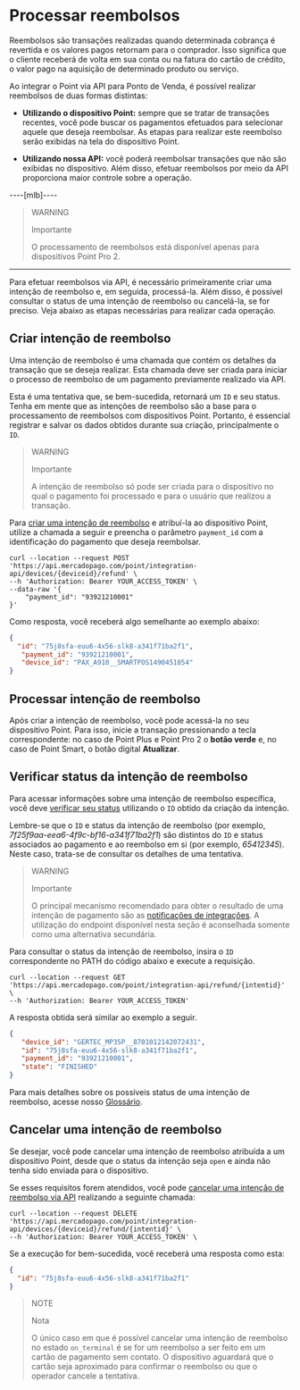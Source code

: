 # Processar reembolsos

Reembolsos são transações realizadas quando determinada cobrança é revertida e os valores pagos retornam para o comprador. Isso significa que o cliente receberá de volta em sua conta ou na fatura do cartão de crédito, o valor pago na aquisição de determinado produto ou serviço.

Ao integrar o Point via API para Ponto de Venda, é possível realizar reembolsos de duas formas distintas: 
 * **Utilizando o dispositivo Point:** sempre que se tratar de transações recentes, você pode buscar os pagamentos efetuados para selecionar aquele que deseja reembolsar. As etapas para realizar este reembolso serão exibidas na tela do dispositivo Point.

 * **Utilizando  nossa API:** você poderá reembolsar transações que não são exibidas no dispositivo. Além disso, efetuar reembolsos por meio da API proporciona maior controle sobre a operação.


----[mlb]----

> WARNING
>
> Importante
>
> O processamento de reembolsos está disponível apenas para dispositivos Point Pro 2.
------------

Para efetuar reembolsos via API, é necessário primeiramente criar uma intenção de reembolso e, em seguida, processá-la. Além disso, é possível consultar o status de uma intenção de reembolso ou cancelá-la, se for preciso. Veja abaixo as etapas necessárias para realizar cada operação. 


## Criar intenção de reembolso

Uma intenção de reembolso é uma chamada que contém os detalhes da transação que se deseja realizar. Esta chamada deve ser criada para iniciar o processo de reembolso de um pagamento previamente realizado via API.

Esta é uma tentativa que, se bem-sucedida, retornará um `ID` e seu status. Tenha em mente que as intenções de reembolso são a base para o processamento de reembolsos com dispositivos Point. Portanto, é essencial registrar e salvar os dados obtidos durante sua criação, principalmente o `ID`.

> WARNING
>
> Importante
>
> A intenção de reembolso só pode ser criada para o dispositivo no qual o pagamento foi processado e para o usuário que realizou a transação.

Para [criar uma intenção de reembolso](/developers/pt/reference/integrations_api/_point_integration-api_devices_deviceid_refund/post) e atribuí-la ao dispositivo Point, utilize a chamada a seguir e preencha o parâmetro `payment_id` com a identificação do pagamento que deseja reembolsar. 

``` curl
curl --location --request POST 'https://api.mercadopago.com/point/integration-api/devices/{deviceid}/refund' \
--h 'Authorization: Bearer YOUR_ACCESS_TOKEN' \
--data-raw '{
    "payment_id": "93921210001"
}'

```


Como resposta, você receberá algo semelhante ao exemplo abaixo: 

``` json
{
  "id": "75j8sfa-euu6-4x56-slk8-a341f71ba2f1",
   "payment_id": "93921210001",
   "device_id": "PAX_A910__SMARTPOS1490451054"
}
```

## Processar intenção de reembolso

Após criar a intenção de reembolso, você pode acessá-la no seu dispositivo Point. Para isso, inicie a transação pressionando a tecla correspondente: no caso de Point Plus e Point Pro 2 o **botão verde** e, no caso de Point Smart, o botão digital **Atualizar**.

## Verificar status da intenção de reembolso

Para acessar informações sobre uma intenção de reembolso específica, você deve [verificar seu status](/developers/pt/reference/integrations_api/_point_integration-api_refund_refundintentid/get) utilizando o `ID` obtido da criação da intenção.

Lembre-se que o `ID` e status da intenção de reembolso (por exemplo, *7f25f9aa-eea6-4f9c-bf16-a341f71ba2f1*) são distintos do `ID` e status associados ao pagamento e ao reembolso em si (por exemplo, *65412345*). Neste caso, trata-se de consultar os detalhes de uma tentativa. 


> WARNING
>
> Importante
>
> O principal mecanismo recomendado para obter o resultado de uma intenção de pagamento são as [notificações de integrações](/developers/pt/docs/mp-point/integration-configuration/integrate-with-pdv/notifications). A utilização do endpoint disponível nesta seção é aconselhada somente como uma alternativa secundária.

Para consultar o status da intenção de reembolso, insira o `ID` correspondente no PATH do código abaixo e execute a requisição.

``` curl
curl --location --request GET 'https://api.mercadopago.com/point/integration-api/refund/{intentid}' \
--h 'Authorization: Bearer YOUR_ACCESS_TOKEN'
```

A resposta obtida será similar ao exemplo a seguir.

``` json
{
   "device_id": "GERTEC_MP35P__8701012142072431",
   "id": "75j8sfa-euu6-4x56-slk8-a341f71ba2f1",
   "payment_id": "93921210001",
   "state": "FINISHED"
}
```

Para mais detalhes sobre os possíveis status de uma intenção de reembolso, acesse nosso [Glossário](/developers/pt/docs/mp-point/integration-api/glossary).


## Cancelar  uma intenção de reembolso

Se desejar, você pode cancelar uma intenção de reembolso atribuída a um dispositivo Point, desde que o status da intenção seja `open` e ainda não tenha sido enviada para o dispositivo. 

Se esses requisitos forem atendidos, você pode [cancelar uma intenção de reembolso via API](/developers/pt/reference/integrations_api/_point_integration-api_devices_deviceid_refund_refundintentid/delete) realizando a seguinte chamada:

``` curl
curl --location --request DELETE 'https://api.mercadopago.com/point/integration-api/devices/{deviceid}/refund/{intentid}' \
--h 'Authorization: Bearer YOUR_ACCESS_TOKEN' \

```

Se a execução for bem-sucedida, você receberá uma resposta como esta:

``` json
{
  "id": "75j8sfa-euu6-4x56-slk8-a341f71ba2f1"
}

```

> NOTE
>
> Nota
>
> O único caso em que é possível cancelar uma intenção de reembolso no estado `on_terminal` é se for um reembolso a ser feito em um cartão de pagamento sem contato. O dispositivo aguardará que o cartão seja aproximado para confirmar o reembolso ou que o operador cancele a tentativa.
